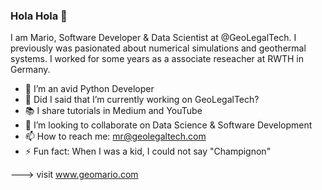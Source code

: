 ### Hola Hola 👋

I am Mario, Software Developer & Data Scientist at @GeoLegalTech. I previously was pasionated about numerical simulations and geothermal systems.
I worked for some years as a associate reseacher at RWTH in Germany. 

- 🐍 I’m an avid Python Developer
- 🔭 Did I said that I’m currently working on GeoLegalTech?
- 📚 I share tutorials in Medium and YouTube
- 👯 I’m looking to collaborate on Data Science & Software Development
- 📫 How to reach me: mr@geolegaltech.com
- ⚡ Fun fact: When I was a kid, I could not say "Champignon"


---> visit www.geomario.com

